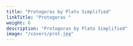 ```yaml
---
title: "Protogoras by Plato Simplified"
linkTitle: "Protogoras "
weight: 6
description: "Protogoras by Plato Simplified"
image: "/covers/prot.jpg"
---
```

